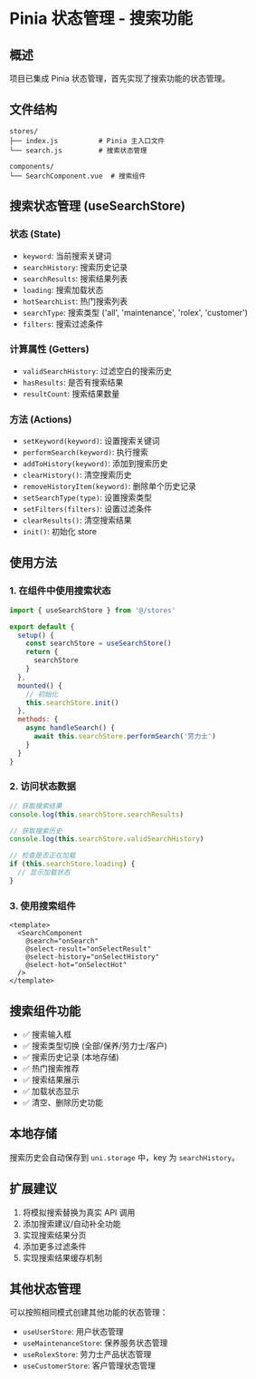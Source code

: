 # Pinia 状态管理 - 搜索功能

## 概述
项目已集成 Pinia 状态管理，首先实现了搜索功能的状态管理。

## 文件结构
```
stores/
├── index.js          # Pinia 主入口文件
└── search.js         # 搜索状态管理

components/
└── SearchComponent.vue  # 搜索组件
```

## 搜索状态管理 (useSearchStore)

### 状态 (State)
- `keyword`: 当前搜索关键词
- `searchHistory`: 搜索历史记录
- `searchResults`: 搜索结果列表
- `loading`: 搜索加载状态
- `hotSearchList`: 热门搜索列表
- `searchType`: 搜索类型 ('all', 'maintenance', 'rolex', 'customer')
- `filters`: 搜索过滤条件

### 计算属性 (Getters)
- `validSearchHistory`: 过滤空白的搜索历史
- `hasResults`: 是否有搜索结果
- `resultCount`: 搜索结果数量

### 方法 (Actions)
- `setKeyword(keyword)`: 设置搜索关键词
- `performSearch(keyword)`: 执行搜索
- `addToHistory(keyword)`: 添加到搜索历史
- `clearHistory()`: 清空搜索历史
- `removeHistoryItem(keyword)`: 删除单个历史记录
- `setSearchType(type)`: 设置搜索类型
- `setFilters(filters)`: 设置过滤条件
- `clearResults()`: 清空搜索结果
- `init()`: 初始化 store

## 使用方法

### 1. 在组件中使用搜索状态
```javascript
import { useSearchStore } from '@/stores'

export default {
  setup() {
    const searchStore = useSearchStore()
    return {
      searchStore
    }
  },
  mounted() {
    // 初始化
    this.searchStore.init()
  },
  methods: {
    async handleSearch() {
      await this.searchStore.performSearch('劳力士')
    }
  }
}
```

### 2. 访问状态数据
```javascript
// 获取搜索结果
console.log(this.searchStore.searchResults)

// 获取搜索历史
console.log(this.searchStore.validSearchHistory)

// 检查是否正在加载
if (this.searchStore.loading) {
  // 显示加载状态
}
```

### 3. 使用搜索组件
```vue
<template>
  <SearchComponent
    @search="onSearch"
    @select-result="onSelectResult"
    @select-history="onSelectHistory"
    @select-hot="onSelectHot"
  />
</template>
```

## 搜索组件功能
- ✅ 搜索输入框
- ✅ 搜索类型切换 (全部/保养/劳力士/客户)
- ✅ 搜索历史记录 (本地存储)
- ✅ 热门搜索推荐
- ✅ 搜索结果展示
- ✅ 加载状态显示
- ✅ 清空、删除历史功能

## 本地存储
搜索历史会自动保存到 `uni.storage` 中，key 为 `searchHistory`。

## 扩展建议
1. 将模拟搜索替换为真实 API 调用
2. 添加搜索建议/自动补全功能
3. 实现搜索结果分页
4. 添加更多过滤条件
5. 实现搜索结果缓存机制

## 其他状态管理
可以按照相同模式创建其他功能的状态管理：
- `useUserStore`: 用户状态管理
- `useMaintenanceStore`: 保养服务状态管理
- `useRolexStore`: 劳力士产品状态管理
- `useCustomerStore`: 客户管理状态管理
